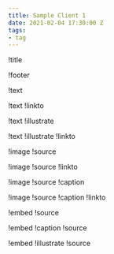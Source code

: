 ```yaml
---
title: Sample Client 1
date: 2021-02-04 17:30:00 Z
tags:
- tag
---
```


!title

!footer

!text

!text !linkto

!text !illustrate

!text !illustrate !linkto

!image !source

!image !source !linkto

!image !source !caption

!image !source !caption !linkto

!embed !source

!embed !caption !source

!embed !illustrate !source